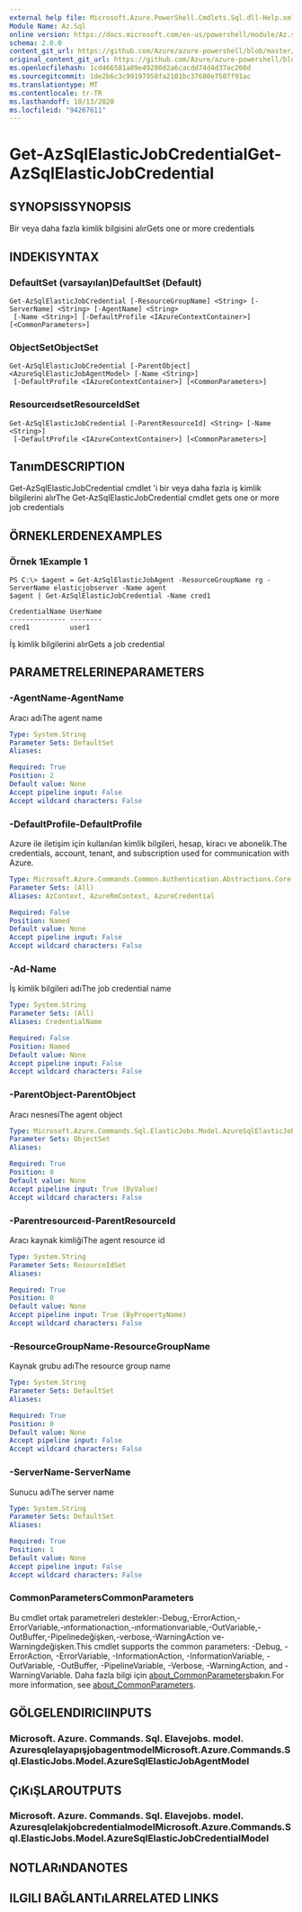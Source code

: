 ```yaml
---
external help file: Microsoft.Azure.PowerShell.Cmdlets.Sql.dll-Help.xml
Module Name: Az.Sql
online version: https://docs.microsoft.com/en-us/powershell/module/Az.sql/get-Azsqlelasticjobcredential
schema: 2.0.0
content_git_url: https://github.com/Azure/azure-powershell/blob/master/src/Sql/Sql/help/Get-AzSqlElasticJobCredential.md
original_content_git_url: https://github.com/Azure/azure-powershell/blob/master/src/Sql/Sql/help/Get-AzSqlElasticJobCredential.md
ms.openlocfilehash: 1cd466581a89e49280d2a6cacdd74d4d37ac208d
ms.sourcegitcommit: 1de2b6c3c99197958fa2101bc37680e7507f91ac
ms.translationtype: MT
ms.contentlocale: tr-TR
ms.lasthandoff: 10/13/2020
ms.locfileid: "94267611"
---
```

# <span data-ttu-id="9b5b9-101">Get-AzSqlElasticJobCredential</span><span class="sxs-lookup"><span data-stu-id="9b5b9-101">Get-AzSqlElasticJobCredential</span></span>

## <span data-ttu-id="9b5b9-102">SYNOPSIS</span><span class="sxs-lookup"><span data-stu-id="9b5b9-102">SYNOPSIS</span></span>
<span data-ttu-id="9b5b9-103">Bir veya daha fazla kimlik bilgisini alır</span><span class="sxs-lookup"><span data-stu-id="9b5b9-103">Gets one or more credentials</span></span>

## <span data-ttu-id="9b5b9-104">INDEKI</span><span class="sxs-lookup"><span data-stu-id="9b5b9-104">SYNTAX</span></span>

### <span data-ttu-id="9b5b9-105">DefaultSet (varsayılan)</span><span class="sxs-lookup"><span data-stu-id="9b5b9-105">DefaultSet (Default)</span></span>
```
Get-AzSqlElasticJobCredential [-ResourceGroupName] <String> [-ServerName] <String> [-AgentName] <String>
 [-Name <String>] [-DefaultProfile <IAzureContextContainer>] [<CommonParameters>]
```

### <span data-ttu-id="9b5b9-106">ObjectSet</span><span class="sxs-lookup"><span data-stu-id="9b5b9-106">ObjectSet</span></span>
```
Get-AzSqlElasticJobCredential [-ParentObject] <AzureSqlElasticJobAgentModel> [-Name <String>]
 [-DefaultProfile <IAzureContextContainer>] [<CommonParameters>]
```

### <span data-ttu-id="9b5b9-107">Resourceıdset</span><span class="sxs-lookup"><span data-stu-id="9b5b9-107">ResourceIdSet</span></span>
```
Get-AzSqlElasticJobCredential [-ParentResourceId] <String> [-Name <String>]
 [-DefaultProfile <IAzureContextContainer>] [<CommonParameters>]
```

## <span data-ttu-id="9b5b9-108">Tanım</span><span class="sxs-lookup"><span data-stu-id="9b5b9-108">DESCRIPTION</span></span>
<span data-ttu-id="9b5b9-109">Get-AzSqlElasticJobCredential cmdlet 'i bir veya daha fazla iş kimlik bilgilerini alır</span><span class="sxs-lookup"><span data-stu-id="9b5b9-109">The Get-AzSqlElasticJobCredential cmdlet gets one or more job credentials</span></span>

## <span data-ttu-id="9b5b9-110">ÖRNEKLERDEN</span><span class="sxs-lookup"><span data-stu-id="9b5b9-110">EXAMPLES</span></span>

### <span data-ttu-id="9b5b9-111">Örnek 1</span><span class="sxs-lookup"><span data-stu-id="9b5b9-111">Example 1</span></span>
```
PS C:\> $agent = Get-AzSqlElasticJobAgent -ResourceGroupName rg -ServerName elasticjobserver -Name agent
$agent | Get-AzSqlElasticJobCredential -Name cred1

CredentialName UserName
-------------- --------
cred1          user1
```

<span data-ttu-id="9b5b9-112">İş kimlik bilgilerini alır</span><span class="sxs-lookup"><span data-stu-id="9b5b9-112">Gets a job credential</span></span>

## <span data-ttu-id="9b5b9-113">PARAMETRELERINE</span><span class="sxs-lookup"><span data-stu-id="9b5b9-113">PARAMETERS</span></span>

### <span data-ttu-id="9b5b9-114">-AgentName</span><span class="sxs-lookup"><span data-stu-id="9b5b9-114">-AgentName</span></span>
<span data-ttu-id="9b5b9-115">Aracı adı</span><span class="sxs-lookup"><span data-stu-id="9b5b9-115">The agent name</span></span>

```yaml
Type: System.String
Parameter Sets: DefaultSet
Aliases:

Required: True
Position: 2
Default value: None
Accept pipeline input: False
Accept wildcard characters: False
```

### <span data-ttu-id="9b5b9-116">-DefaultProfile</span><span class="sxs-lookup"><span data-stu-id="9b5b9-116">-DefaultProfile</span></span>
<span data-ttu-id="9b5b9-117">Azure ile iletişim için kullanılan kimlik bilgileri, hesap, kiracı ve abonelik.</span><span class="sxs-lookup"><span data-stu-id="9b5b9-117">The credentials, account, tenant, and subscription used for communication with Azure.</span></span>

```yaml
Type: Microsoft.Azure.Commands.Common.Authentication.Abstractions.Core.IAzureContextContainer
Parameter Sets: (All)
Aliases: AzContext, AzureRmContext, AzureCredential

Required: False
Position: Named
Default value: None
Accept pipeline input: False
Accept wildcard characters: False
```

### <span data-ttu-id="9b5b9-118">-Ad</span><span class="sxs-lookup"><span data-stu-id="9b5b9-118">-Name</span></span>
<span data-ttu-id="9b5b9-119">İş kimlik bilgileri adı</span><span class="sxs-lookup"><span data-stu-id="9b5b9-119">The job credential name</span></span>

```yaml
Type: System.String
Parameter Sets: (All)
Aliases: CredentialName

Required: False
Position: Named
Default value: None
Accept pipeline input: False
Accept wildcard characters: False
```

### <span data-ttu-id="9b5b9-120">-ParentObject</span><span class="sxs-lookup"><span data-stu-id="9b5b9-120">-ParentObject</span></span>
<span data-ttu-id="9b5b9-121">Aracı nesnesi</span><span class="sxs-lookup"><span data-stu-id="9b5b9-121">The agent object</span></span>

```yaml
Type: Microsoft.Azure.Commands.Sql.ElasticJobs.Model.AzureSqlElasticJobAgentModel
Parameter Sets: ObjectSet
Aliases:

Required: True
Position: 0
Default value: None
Accept pipeline input: True (ByValue)
Accept wildcard characters: False
```

### <span data-ttu-id="9b5b9-122">-Parentresourceıd</span><span class="sxs-lookup"><span data-stu-id="9b5b9-122">-ParentResourceId</span></span>
<span data-ttu-id="9b5b9-123">Aracı kaynak kimliği</span><span class="sxs-lookup"><span data-stu-id="9b5b9-123">The agent resource id</span></span>

```yaml
Type: System.String
Parameter Sets: ResourceIdSet
Aliases:

Required: True
Position: 0
Default value: None
Accept pipeline input: True (ByPropertyName)
Accept wildcard characters: False
```

### <span data-ttu-id="9b5b9-124">-ResourceGroupName</span><span class="sxs-lookup"><span data-stu-id="9b5b9-124">-ResourceGroupName</span></span>
<span data-ttu-id="9b5b9-125">Kaynak grubu adı</span><span class="sxs-lookup"><span data-stu-id="9b5b9-125">The resource group name</span></span>

```yaml
Type: System.String
Parameter Sets: DefaultSet
Aliases:

Required: True
Position: 0
Default value: None
Accept pipeline input: False
Accept wildcard characters: False
```

### <span data-ttu-id="9b5b9-126">-ServerName</span><span class="sxs-lookup"><span data-stu-id="9b5b9-126">-ServerName</span></span>
<span data-ttu-id="9b5b9-127">Sunucu adı</span><span class="sxs-lookup"><span data-stu-id="9b5b9-127">The server name</span></span>

```yaml
Type: System.String
Parameter Sets: DefaultSet
Aliases:

Required: True
Position: 1
Default value: None
Accept pipeline input: False
Accept wildcard characters: False
```

### <span data-ttu-id="9b5b9-128">CommonParameters</span><span class="sxs-lookup"><span data-stu-id="9b5b9-128">CommonParameters</span></span>
<span data-ttu-id="9b5b9-129">Bu cmdlet ortak parametreleri destekler:-Debug,-ErrorAction,-ErrorVariable,-ınformationaction,-ınformationvariable,-OutVariable,-OutBuffer,-Pipelinedeğişken,-verbose,-WarningAction ve-Warningdeğişken.</span><span class="sxs-lookup"><span data-stu-id="9b5b9-129">This cmdlet supports the common parameters: -Debug, -ErrorAction, -ErrorVariable, -InformationAction, -InformationVariable, -OutVariable, -OutBuffer, -PipelineVariable, -Verbose, -WarningAction, and -WarningVariable.</span></span> <span data-ttu-id="9b5b9-130">Daha fazla bilgi için [about_CommonParameters](http://go.microsoft.com/fwlink/?LinkID=113216)bakın.</span><span class="sxs-lookup"><span data-stu-id="9b5b9-130">For more information, see [about_CommonParameters](http://go.microsoft.com/fwlink/?LinkID=113216).</span></span>

## <span data-ttu-id="9b5b9-131">GÖLGELENDIRICI</span><span class="sxs-lookup"><span data-stu-id="9b5b9-131">INPUTS</span></span>

### <span data-ttu-id="9b5b9-132">Microsoft. Azure. Commands. Sql. Elavejobs. model. Azuresqlelayapışjobagentmodel</span><span class="sxs-lookup"><span data-stu-id="9b5b9-132">Microsoft.Azure.Commands.Sql.ElasticJobs.Model.AzureSqlElasticJobAgentModel</span></span>

## <span data-ttu-id="9b5b9-133">ÇıKıŞLAR</span><span class="sxs-lookup"><span data-stu-id="9b5b9-133">OUTPUTS</span></span>

### <span data-ttu-id="9b5b9-134">Microsoft. Azure. Commands. Sql. Elavejobs. model. Azuresqlelakjobcredentialmodel</span><span class="sxs-lookup"><span data-stu-id="9b5b9-134">Microsoft.Azure.Commands.Sql.ElasticJobs.Model.AzureSqlElasticJobCredentialModel</span></span>

## <span data-ttu-id="9b5b9-135">NOTLARıNDA</span><span class="sxs-lookup"><span data-stu-id="9b5b9-135">NOTES</span></span>

## <span data-ttu-id="9b5b9-136">ILGILI BAĞLANTıLAR</span><span class="sxs-lookup"><span data-stu-id="9b5b9-136">RELATED LINKS</span></span>
